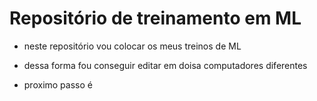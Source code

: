 # Repositório de treinamento em ML

- neste repositório vou colocar os meus treinos de ML

- dessa forma fou conseguir editar em doisa computadores diferentes

- proximo passo é 


